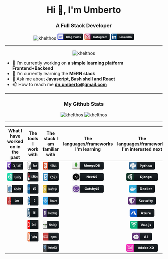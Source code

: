 <h1 align="center">Hi 👋, I'm Umberto</h1>

<h3 align="center">A Full Stack Developer</h3>
<p align="center"> <img src="https://komarev.com/ghpvc/?username=khelthos" alt="khelthos" /> <img src="./images/devto_button_icon_151966.svg" alt="khelthos" height="20" /> <img src="./images/instagram_button_icon_151849.svg" alt="khelthos" height="20" /> <img src="./images/linkedin_button_icon_151847.svg" alt="khelthos" height="20" /></p>

---

<p align="center">
<img align="center"src="https://github-readme-stats.vercel.app/api?username=khelthos&show_icons=true&theme=synthwave" alt="khelthos" />

- 🔭 I’m currently working on **a simple learning platform Frontend+Backend**
- 🌱 I’m currently learning the **MERN stack**
- 💬 Ask me about **Javascript, Bash shell and React**
- 📫 How to reach me **dn.umberto@gmail.com**

</p>

---

<h3 align="center">My Github Stats</h3>

<p align="center"><img src="https://github-readme-stats.vercel.app/api/top-langs/?username=khelthos&layout=compact&theme=synthwave" alt="khelthos" />
<img src="https://github-readme-stats.vercel.app/api/wakatime?username=khelthos&theme=synthwave" alt="khelthos" /></p>

---

| What I have worked on in the past  | The tools I work with | The stack I am familiar with | The languages/frameworks I'm learning | The languages/frameworks I'm interested next |
|     :---:     |     :---:     |     :---:     |     :---:     |     :---:     |
| <img src="./images/csharp_dotnet_button_icon_151936.svg" alt="dotnet" height="25"/> | <img src="./images/bash_button_icon_151886.svg" alt="bash" height="25"/> | <img src="./images/html_button_icon_151929.svg" alt="html" height="25"/> | <img src="./images/mongodb_button_icon_151960-svg.svg" alt="mongodb" height="25"/> | <img src="./images/python_button_icon_151925.svg" alt="python" height="25"/> |
| <img src="./images/unity_button_icon_151945.svg" alt="unity" height="25"/> | <img src="./images/redhat_button_icon_146372.svg" alt="redhat" height="30"/> | <img src="./images/css_button_icon_151935.svg" alt="css" height="25"/> | <img src="./images/nextjs_button_icon_151960-svg.svg" alt="nextjs" height="25"/> | <img src="./images/django_button_icon_151960-svg.svg" alt="django" height="25"/> |
| <img src="./images/godot_button_icon_151956.svg" alt="godot" height="25"/> | <img src="./images/basic_button_icon_151909.svg" alt="basic" height="30" /> | <img src="./images/js_button_icon_151927.svg" alt="javascript" height="25"/> | <img src="./images/gatsby_button_icon_151960-svg.svg" alt="gatsbyjs" height="25"/> | <img src="./images/docker_button_icon_151885.svg" alt="docker" height="25"/> |
| <img src="./images/java_button_icon_151960-svg.svg" alt="java" height="25"/> | <img src="./images/c_button_icon_146610.svg" alt="c" height="30"/> | <img src="./images/react_button_icon_151947.svg" alt="react" height="25"/> |   | <img src="./images/security_button_icon_151909.svg" alt="security" height="25"/> |
|   | <img src="./images/sas_button_icon_151960-svg.svg" alt="sas" height="30"/>  | <img src="./images/bootstrap_button_icon_151958.svg" alt="bootstrap" height="25"/> |   | <img src="./images/azure_button_icon_151903.svg" alt="azure" height="25"/> |
|   | <img src="./images/oracle_button_icon_151885.svg" alt="oracle" height="30"/> | <img src="./images/nodejs_button_icon_151951.svg" alt="nodejs" height="25"/> |   | <img src="./images/vue_button_icon_151943.svg" alt="vue" height="25"/> |
|   | <img src="./images/teradata_button_icon_151956.svg" alt="teradata" height="30"/> | <img src="./images/npm_button_icon_151891.svg" alt="npm" height="25"/> |   | <img src="./images/ai_button_icon_151919.svg" alt="ai" height="25"/> |
|   |   | <img src="./images/postgre_button_icon_151960-svg.svg" alt="postgre" height="25"/> |   | <img src="./images/adobexd_button_icon_151960-svg.svg" alt="adobexd" height="25"/> |

